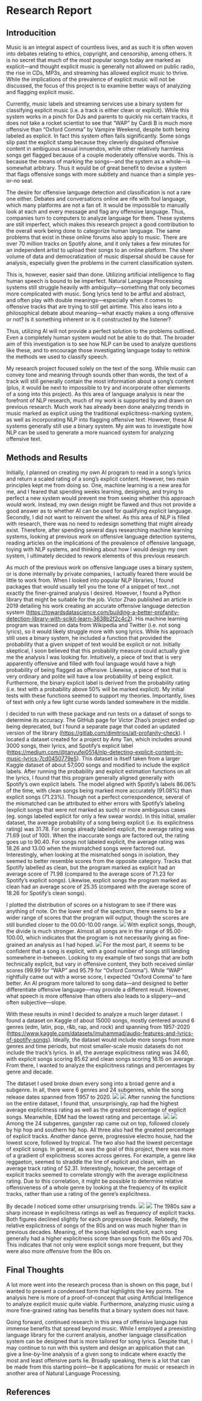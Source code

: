 # Research Report
## Introducition
Music is an integral aspect of countless lives, and as such it is often woven into debates relating to ethics, copyright, and censorship, among others. It is no secret that much of the most popular songs today are marked as explicit—and thought explicit music is generally not allowed on public radio, the rise in CDs, MP3s, and streaming has allowed explicit music to thrive. While the implications of the prevalence of explicit music will not be discussed, the focus of this project is to examine better ways of analyzing and flagging explicit music.

Currently, music labels and streaming services use a binary system for classifying explicit music (i.e. a track is either clean or explicit). While this system works in a pinch for DJs and parents to quickly nix certain tracks, it does not take a rocket scientist to see that “WAP” by Cardi B is much more offensive than “Oxford Comma” by Vampire Weekend, despite both being labeled as explicit. In fact this system often fails significantly. Some songs slip past the explicit stamp because they cleverly disguised offensive content in ambiguous sexual innuendos, while other relatively harmless songs get flagged because of a couple moderately offensive words. This is because the means of marking the songs—and the system as a whole—is somewhat arbitrary. Thus it would be of great benefit to devise a system that flags offensive songs with more subtlety and nuance than a simple yes-or-no seal.

The desire for offensive language detection and classification is not a rare one either. Debates and conversations online are rife with foul language, which many platforms are not a fan of. It would be impossible to manually look at each and every message and flag any offensive language. Thus, companies turn to computers to analyze language for them. These systems are still imperfect, which makes this research project a good contribution to the overall work being done to categorize human language. The same problems that exist in these online forums also apply to music. There are over 70 million tracks on Spotify alone, and it only takes a few minutes for an independent artist to upload their songs to an online platform. The sheer volume of data and democratization of music dispersal should be cause for analysis, especially given the problems in the current classification system.

This is, however, easier said than done. Utilizing artificial intelligence to flag human speech is bound to be imperfect. Natural Language Processing systems still struggle heavily with ambiguity—something that only becomes more complicated with music. Song lyrics tend to be artful and abstract, and often play with double meanings—especially when it comes to offensive tracks that are trying to still get airtime. This also leans into a philosophical debate about meaning—what exactly makes a song offensive or not? Is it something inherent or is it constructed by the listener?

Thus, utilizing AI will not provide a perfect solution to the problems outlined. Even a completely human system would not be able to do that. The broader aim of this investigation is to see how NLP can be used to analyze questions like these, and to encourage those investigating language today to rethink the methods we used to classify speech.

My research project focused solely on the text of the song. While music can convey tone and meaning through sounds other than words, the text of a track will still generally contain the most information about a song’s content (plus, it would be next to impossible to try and incorporate other elements of a song into this project). As this area of language analysis is near the forefront of NLP research, much of my work is supported by and drawn on previous research. Much work has already been done analyzing trends in music marked as explicit using the traditional explicitness-marking system, as well as incorporating NLP into flagging offensive text. However, these AI systems generally still use a binary system. My aim was to investigate how NLP can be used to generate a more nuanced system for analyzing offensive text.

## Methods and Results

Initially, I planned on creating my own AI program to read in a song’s lyrics and return a scaled rating of a song’s explicit content. However, two main principles kept me from doing so. One, machine learning is a new area for me, and I feared that spending weeks learning, designing, and trying to perfect a new system would prevent me from seeing whether this approach would work. Instead, my own design might be flawed and thus not provide a good answer as to whether AI can be used for qualifying explicit language. Secondly, I did not want to reinvent the wheel. As this area of NLP is filled with research, there was no need to redesign something that might already exist. Therefore, after spending several days researching machine learning systems, looking at previous work on offensive language detection systems, reading articles on the implications of the prevalence of offensive language, toying with NLP systems, and thinking about how I would design my own system, I ultimately decided to rework elements of this previous research.

As much of the previous work on offensive language uses a binary system, or is done internally by private companies, I actually feared there would be little to work from. When I looked into popular NLP libraries, I found packages that would usually tell you the tone of a snippet of text…not exactly the finer-grained analysis I desired. However, I found a Python library that might be suitable for the job. Victor Zhao published an article in 2019 detailing his work creating an accurate offensive language detection system (https://towardsdatascience.com/building-a-better-profanity-detection-library-with-scikit-learn-3638b2f2c4c2). His machine learning program was trained on data from Wikipedia and Twitter (i.e. not song lyrics), so it would likely struggle more with song lyrics. While his approach still uses a binary system, he included a function that provided the probability that a given snippet of text would be explicit or not. Initially skeptical, I soon believed that this probability measure could actually give me the analysis I was looking for. Intuitively, a piece of text that is very apparently offensive and filled with foul language would have a high probability of being flagged as offensive. Likewise, a piece of text that is very ordinary and polite will have a low probability of being explicit. Furthermore, the binary explicit label is derived from the probability rating (i.e. text with a probability above 50% will be marked explicit). My initial tests with these functions seemed to support my theories. Importantly, lines of text with only a few light curse words landed somewhere in the middle.

I decided to run with these package and run tests on a dataset of songs to determine its accuracy. The GitHub page for Victor Zhao’s project ended up being deprecated, but I found a separate page that coded an updated version of the library (https://gitlab.com/dimitrios/alt-profanity-check). I located a dataset created for a project by Amy Tan, which includes around 3000 songs, their lyrics, and Spotify’s explicit label (https://medium.com/@tanyufei0514/nlp-detecting-explicit-content-in-music-lyrics-7cd0450779e5). This dataset is itself taken from a larger Kaggle dataset of about 57,000 songs and modified to include the explicit labels. After running the probability and explicit estimation functions on all the lyrics, I found that this program generally aligned generally with Spotify’s own explicit labels. The model aligned with Spotify’s labels 86.06% of the time, with clean songs being marked more accurately (91.08%) than explicit songs (71.23%). Though not a perfect correspondence, several of the mismatched can be attributed to either errors with Spotify’s labeling (explicit songs that were not marked as such) or more ambiguous cases (eg. songs labeled explicit for only a few swear words). In this initial, smaller dataset, the average probability of a song being explicit (i.e. its explicitness rating) was 31.78. For songs already labeled explicit, the average rating was 71.69 (out of 100). When the inaccurate songs are factored out, the rating goes up to 90.40. For songs not labeled explicit, the average rating was 18.26 and 13.00 when the mismatched songs were factored out. Interestingly, when looking at the mismatched songs in isolation, they seemed to better resemble scores from the opposite category. Tracks that Spotify labelled as clean, but the program marked as explicit had an average score of 71.98 (compared to the average score of 71.23 for Spotify’s explicit songs). Likewise, explicit songs the program marked as clean had an average score of 25.35 (compared with the average score of 18.26 for Spotify’s clean songs).

I plotted the distribution of scores on a histogram to see if there was anything of note. On the lower end of the spectrum, there seems to be a wider range of scores that the program will output, though the scores are still bundled closer to the 00.00-10.00 range.
![](hist_cln.png)
With explicit songs, though, the divide is much stronger. Almost all songs are in the range of 95.00-100.00, which indicates that the program is not necessarily giving as fine-grained an analysis as I had hoped.
![](hist_exp.png)
For the most part, it seems to be confident that a song is explicit, with a good number of songs still landing somewhere in-between. Looking to my example of two songs that are both technically explicit, but vary in offensive content, they both received similar scores (99.99 for “WAP” and 95.79 for “Oxford Comma”). While “WAP” rightfully came out with a worse score, I expected “Oxford Comma” to fare better. An AI program more tailored to song data—and designed to better differentiate offensive language—may provide a different result. However, what speech is more offensive than others also leads to a slippery—and often subjective—slope.

With these results in mind I decided to analyze a much larger dataset. I found a dataset on Kaggle of about 15000 songs, mostly centered around 6 genres (edm, latin, pop, r&b, rap, and rock) and spanning from 1957-2020 (https://www.kaggle.com/datasets/imuhammad/audio-features-and-lyrics-of-spotify-songs). Ideally, the dataset would include more songs from more genres and time periods, but most smaller-scale music datasets do not include the track’s lyrics. In all, the average explicitness rating was 34.60, with explicit songs scoring 85.62 and clean songs scoring 16.15 on average. From there, I wanted to analyze the explicitness ratings and percentages by genre and decade.

The dataset I used broke down every song into a broad genre and a subgenre. In all, there were 6 genres and 24 subgenres, while the song release dates spanned from 1957 to 2020.
![](genre_overall.png)
![](genre_split.png)
After running the functions on the entire dataset, I found that, unsurprisingly, rap had the highest average explicitness rating as well as the greatest percentage of explicit songs. Meanwhile, EDM had the lowest rating and percentage.
![](subgenre_overall.png)
![](subgenre_split.png)
Among the 24 subgenres, gangster rap came out on top, followed closely by hip hop and southern hip hop. All three also had the greatest percentage of explicit tracks. Another dance genre, progressive electro house, had the lowest score, followed by tropical. The two also had the lowest percentage of explicit songs. In general, as was the goal of this project, there was more of a gradient of explicitness scores across genres. For example, a genre like reggaeton, seemed to straddle the line of explicit and clean, with an average track rating of 52.31. Interestingly, however, the percentage of explicit tracks seemed to correlate strongly with the average explicitness rating. Due to this correlation, it might be possible to determine relative offensiveness of a whole genre by looking at the frequency of its explicit tracks, rather than use a rating of the genre’s explicitness.

By decade I noticed some other unsurprising trends.
![](decade_overall.png)
![](decade_split.png)
The 1980s saw a sharp increase in explicitness ratings as well as frequency of explicit tracks. Both figures declined slightly for each progressive decade. Relatedly, the relative explicitness of songs of the 80s and on was much higher than in previous decades. Meaning, of the songs labeled explicit, each song generally had a higher explicitness score than songs from the 60s and 70s. This indicates that not only were explicit songs more frequent, but they were also more offensive from the 80s on.

## Final Thoughts

A lot more went into the research process than is shown on this page, but I wanted to present a condensed form that highlights the key points. The analysis here is more of a proof-of-concept that using Artificial Intelligence to analyze explicit music quite viable. Furthermore, analyzing music using a more fine-grained rating has benefits that a binary system does not have.

Going forward, continued research in this area of offensive language has immense benefits that spread beyond music. While I employed a preexisting language library for the current analysis, another language classification system can be designed that is more tailored for song lyrics. Despite that, I may continue to run with this system and design an application that can give a line-by-line analysis of a given song to indicate where exactly the most and least offensive parts lie. Broadly speaking, there is a lot that can be made from this starting point—be it applications for music or research in another area of Natural Language Processing.

## References
